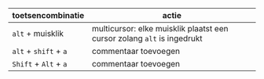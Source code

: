 


| toetsencombinatie     | actie                                                                   |
| --------------------- | ----------------------------------------------------------------------- |
| `alt` + muisklik      | multicursor: elke muisklik plaatst een cursor zolang `alt` is ingedrukt |
| `alt` + `shift` + `a` | commentaar toevoegen                                                    |
| `Shift` + `Alt` + `a` | commentaar toevoegen                                                    |
